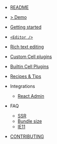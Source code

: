 <!-- docs/_sidebar.md -->

- [README](/)
- <a href="..">> Demo</a>
- [Getting started](/quick-start.md)
- [`<Editor />`](/editor.md)
- [Rich text editing](/slate.md)
- [Custom Cell plugins](/custom-cell-plugins.md)
- [Builtin Cell Plugins](/builtin_plugins.md)
- [Recipes & Tips](/recipes.md)
- Integrations

  - [React Admin](/integration-react-admin.md)

- FAQ
  - [SSR](/server-side-rendering.md)
  - [Bundle size](/bundle-size.md)
  - [IE11](/ie11.md)
- [CONTRIBUTING](/CONTRIBUTING.md)
